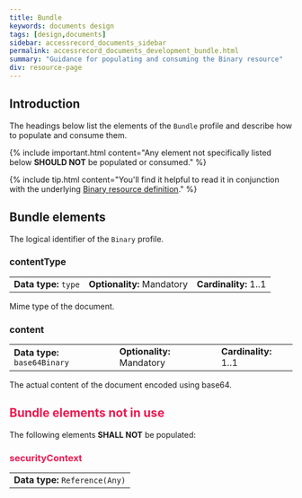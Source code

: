```yaml
---
title: Bundle
keywords: documents design
tags: [design,documents]
sidebar: accessrecord_documents_sidebar
permalink: accessrecord_documents_development_bundle.html
summary: "Guidance for populating and consuming the Binary resource"
div: resource-page
---
```


## Introduction ##

The headings below list the elements of the `Bundle` profile and describe how to populate and consume them.

{% include important.html content="Any element not specifically listed below **SHOULD NOT** be populated or consumed." %}

{% include tip.html content="You'll find it helpful to read it in conjunction with the underlying [Binary resource definition](https://www.hl7.org/fhir/STU3/binary.html)." %}

## Bundle elements ##

The logical identifier of the `Binary` profile.

### contentType ###

<table class='resource-attributes'>
  <tr>
    <td><b>Data type:</b> <code>type</code></td>
    <td><b>Optionality:</b> Mandatory</td>
    <td><b>Cardinality:</b> 1..1</td>
  </tr>
</table>

Mime type of the document.

### content ###

<table class='resource-attributes'>
  <tr>
    <td><b>Data type:</b> <code>base64Binary</code></td>
    <td><b>Optionality:</b> Mandatory</td>
    <td><b>Cardinality:</b> 1..1</td>
  </tr>
</table>

The actual content of the document encoded using base64.

<h2 style="color:#ED1951;"> Bundle elements <b>not in use</b> </h2>

The following elements **SHALL NOT** be populated:

<h3 style="color:#ED1951;"> securityContext </h3>

<table class='resource-attributes'>
  <tr>
    <td><b>Data type:</b> <code>Reference(Any)</code></td>
  </tr>
</table>
